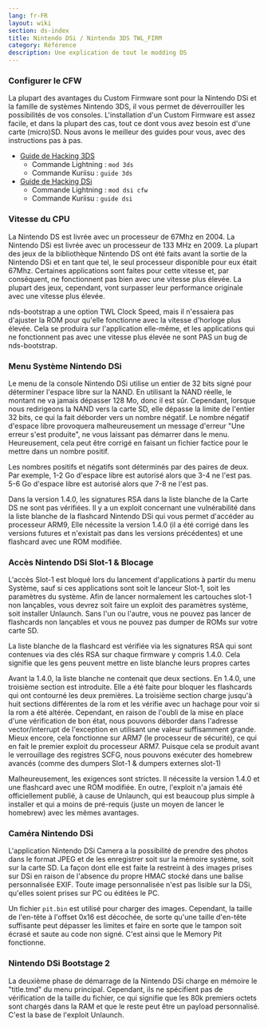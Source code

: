 ```yaml
---
lang: fr-FR
layout: wiki
section: ds-index
title: Nintendo DSi / Nintendo 3DS TWL_FIRM
category: Référence
description: Une explication de tout le modding DS
---
```


### Configurer le CFW
La plupart des avantages du Custom Firmware sont pour la Nintendo DSi et la famille de systèmes Nintendo 3DS, il vous permet de déverrouiller les possibilités de vos consoles. L'installation d'un Custom Firmware est assez facile, et dans la plupart des cas, tout ce dont vous avez besoin est d'une carte (micro)SD. Nous avons le meilleur des guides pour vous, avec des instructions pas à pas.

- [Guide de Hacking 3DS](https://3ds.hacks.guide)
  - Commande Lightning : `mod 3ds`
  - Commande Kuriisu : `guide 3ds`
- [Guide de Hacking DSi](https://dsi.cfw.guide)
  - Commande Lightning : `mod dsi cfw`
  - Commande Kuriisu : `guide dsi`

### Vitesse du CPU
La Nintendo DS est livrée avec un processeur de 67Mhz en 2004. La Nintendo DSi est livrée avec un processeur de 133 MHz en 2009. La plupart des jeux de la bibliothèque Nintendo DS ont été faits avant la sortie de la Nintendo DSi et en tant que tel, le seul processeur disponible pour eux était 67Mhz. Certaines applications sont faites pour cette vitesse et, par conséquent, ne fonctionnent pas bien avec une vitesse plus élevée. La plupart des jeux, cependant, vont surpasser leur performance originale avec une vitesse plus élevée.

nds-bootstrap a une option TWL Clock Speed, mais il n'essaiera pas d'ajuster la ROM pour qu'elle fonctionne avec la vitesse d'horloge plus élevée. Cela se produira sur l'application elle-même, et les applications qui ne fonctionnent pas avec une vitesse plus élevée ne sont PAS un bug de nds-bootstrap.

### Menu Système Nintendo DSi
Le menu de la console Nintendo DSi utilise un entier de 32 bits signé pour déterminer l'espace libre sur la NAND. En utilisant la NAND réelle, le montant ne va jamais dépasser 128 Mo, donc il est sûr. Cependant, lorsque nous redirigeons la NAND vers la carte SD, elle dépasse la limite de l'entier 32 bits, ce qui la fait déborder vers un nombre négatif. Le nombre négatif d'espace libre provoquera malheureusement un message d'erreur "Une erreur s'est produite", ne vous laissant pas démarrer dans le menu. Heureusement, cela peut être corrigé en faisant un fichier factice pour le mettre dans un nombre positif.

Les nombres positifs et négatifs sont déterminés par des paires de deux. Par exemple, 1-2 Go d'espace libre est autorisé alors que 3-4 ne l'est pas. 5-6 Go d'espace libre est autorisé alors que 7-8 ne l'est pas.

Dans la version 1.4.0, les signatures RSA dans la liste blanche de la Carte DS ne sont pas vérifiées. Il y a un exploit concernant une vulnérabilité dans la liste blanche de la flashcard Nintendo DSi qui vous permet d'accéder au processeur ARM9, Elle nécessite la version 1.4.0 (il a été corrigé dans les versions futures et n'existait pas dans les versions précédentes) et une flashcard avec une ROM modifiée.

### Accès Nintendo DSi Slot-1 & Blocage
L'accès Slot-1 est bloqué lors du lancement d'applications à partir du menu Système, sauf si ces applications sont soit le lanceur Slot-1, soit les paramètres du système. Afin de lancer normalement les cartouches slot-1 non lançables, vous devrez soit faire un exploit des paramètres système, soit installer Unlaunch. Sans l'un ou l'autre, vous ne pouvez pas lancer de flashcards non lançables et vous ne pouvez pas dumper de ROMs sur votre carte SD.

La liste blanche de la flashcard est vérifiée via les signatures RSA qui sont contenues via des clés RSA sur chaque firmware y compris 1.4.0. Cela signifie que les gens peuvent mettre en liste blanche leurs propres cartes

Avant la 1.4.0, la liste blanche ne contenait que deux sections. En 1.4.0, une troisième section est introduite. Elle a été faite pour bloquer les flashcards qui ont contourné les deux premières. La troisième section charge jusqu'à huit sections différentes de la rom et les vérifie avec un hachage pour voir si la rom a été altérée. Cependant, en raison de l'oubli de la mise en place d'une vérification de bon état, nous pouvons déborder dans l'adresse vector/interrupt de l'exception en utilisant une valeur suffisamment grande. Mieux encore, cela fonctionne sur ARM7 (le processeur de sécurité), ce qui en fait le premier exploit du processeur ARM7. Puisque cela se produit avant le verrouillage des registres SCFG, nous pouvons exécuter des homebrew avancés (comme des dumpers Slot-1 & dumpers externes slot-1)

Malheureusement, les exigences sont strictes. Il nécessite la version 1.4.0 et une flashcard avec une ROM modifiée. En outre, l'exploit n'a jamais été officiellement publié, à cause de Unlaunch, qui est beaucoup plus simple à installer et qui a moins de pré-requis (juste un moyen de lancer le homebrew) avec les mêmes avantages.

### Caméra Nintendo DSi
L'application Nintendo DSi Camera a la possibilité de prendre des photos dans le format JPEG et de les enregistrer soit sur la mémoire système, soit sur la carte SD. La façon dont elle est faite la restreint à des images prises sur DSi en raison de l'absence du propre HMAC stocké dans une balise personnalisée EXIF. Toute image personnalisée n'est pas lisible sur la DSi, qu'elles soient prises sur PC ou éditées le PC.

Un fichier `pit.bin` est utilisé pour charger des images. Cependant, la taille de l'en-tête à l'offset 0x16 est décochée, de sorte qu'une taille d'en-tête suffisante peut dépasser les limites et faire en sorte que le tampon soit écrasé et saute au code non signé. C'est ainsi que le Memory Pit fonctionne.

### Nintendo DSi Bootstage 2
La deuxième phase de démarrage de la Nintendo DSi charge en mémoire le "title.tmd" du menu principal. Cependant, ils ne spécifient pas de vérification de la taille du fichier, ce qui signifie que les 80k premiers octets sont chargés dans la RAM et que le reste peut être un payload personnalisé. C'est la base de l'exploit Unlaunch.
